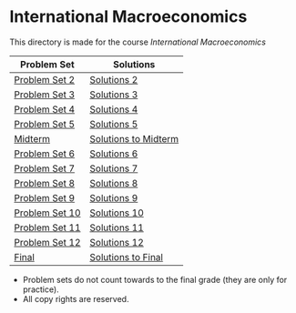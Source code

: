 # International Macroeconomics

This directory is made for the course *International Macroeconomics*

| Problem Set                             | Solutions                                 |
| --------------------------------------- | ----------------------------------------- |
| [Problem Set 2](PS2/Problemset2.pdf)    | [Solutions 2](PS2/README.md)              |
| [Problem Set 3](PS3/Problemset3.pdf)    | [Solutions 3](PS3/README.md)              |
| [Problem Set 4](PS4/Problemset4.pdf)    | [Solutions 4](PS4/README.md)              |
| [Problem Set 5](PS5/Problemset5.pdf)    | [Solutions 5](PS5/README.md)              |
| [Midterm](Midterm/Midterm.pdf)          | [Solutions to Midterm](Midterm/README.md) |
| [Problem Set 6](PS6/Problemset6.pdf)    | [Solutions 6](PS6/README.md)              |
| [Problem Set 7](PS7/Problemset7.pdf)    | [Solutions 7](PS7/README.md)              |
| [Problem Set 8](PS8/Problemset8.pdf)    | [Solutions 8](PS8/README.md)              |
| [Problem Set 9](PS9/Problemset9.pdf)    | [Solutions 9](PS9/README.md)              |
| [Problem Set 10](PS10/Problemset10.pdf) | [Solutions 10](PS10/README.md)            |
| [Problem Set 11](PS11/Problemset11.pdf) | [Solutions 11](PS11/README.md)            |
| [Problem Set 12](PS12/Problemset12.pdf) | [Solutions 12](PS12/README.md)            |
| [Final](Final/Final20.pdf)              | [Solutions to Final](Final/README.md)     |

* Problem sets do not count towards to the final grade (they are only for practice).
* All copy rights are reserved.

